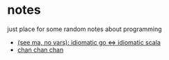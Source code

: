 # notes
just place for some random notes about programming 

* [(see ma, no vars): idiomatic go <=> idiomatic scala](https://github.com/rssh/notes/blob/master/2016_03_05_see-ma-no-vars.md)
* [chan chan chan](https://github.com/rssh/notes/blob/master/chan-chan-chan.md)
